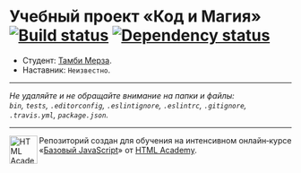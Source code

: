 # Учебный проект «Код и Магия» [![Build status][travis-image]][travis-url] [![Dependency status][dependency-image]][dependency-url]

* Студент: [Тамби Мерза](https://up.htmlacademy.ru/javascript/8/user/177362).
* Наставник: `Неизвестно`.

---

_Не удаляйте и не обращайте внимание на папки и файлы:_<br>
_`bin`, `tests`, `.editorconfig`, `.eslintignore`, `.eslintrc`, `.gitignore`, `.travis.yml`, `package.json`._

---

<a href="https://htmlacademy.ru/intensive/javascript"><img align="left" width="50" height="50" title="HTML Academy" src="https://up.htmlacademy.ru/static/img/intensive/javascript/logo-for-github.svg"></a>

Репозиторий создан для обучения на интенсивном онлайн‑курсе «[Базовый JavaScript](https://htmlacademy.ru/intensive/javascript)» от [HTML Academy](https://htmlacademy.ru).

[travis-image]: https://travis-ci.org/htmlacademy-javascript/177362-code-and-magick.svg?branch=master
[travis-url]: https://travis-ci.org/htmlacademy-javascript/177362-code-and-magick
[dependency-image]: https://david-dm.org/htmlacademy-javascript/177362-code-and-magick.svg?style=flat-square
[dependency-url]: https://david-dm.org/htmlacademy-javascript/177362-code-and-magick
